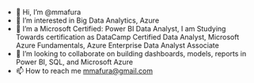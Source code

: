 - 👋 Hi, I’m @mmafura
- 👀 I’m interested in Big Data Analytics, Azure
- 🌱 I’m a Microsoft Certified: Power BI Data Analyst, I am Studying Towards certification as DataCamp Certified Data Analyst, Microsoft Azure Fundamentals, Azure Enterprise Data Analyst Associate
- 💞️ I’m looking to collaborate on building dashboards, models, reports in Power BI, SQL, and Microsoft Azure 
- 📫 How to reach me mmafura@gmail.com

<!---
mmafura/mmafura is a ✨ special ✨ repository because its `README.md` (this file) appears on your GitHub profile.
You can click the Preview link to take a look at your changes.
--->
